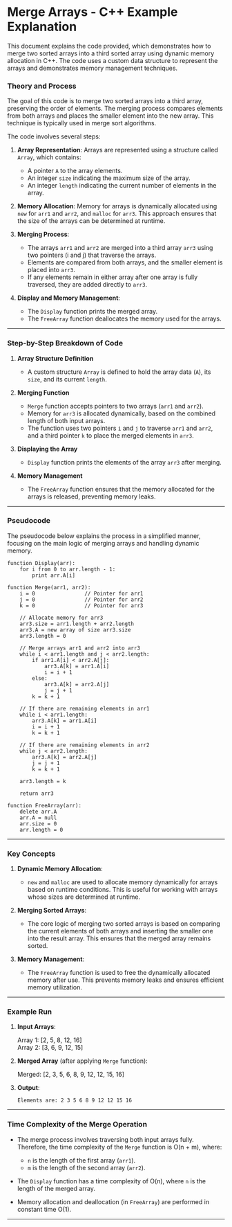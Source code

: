 # Merge Arrays - C++ Example Explanation

This document explains the code provided, which demonstrates how to merge two sorted arrays into a third sorted array using dynamic memory allocation in C++. The code uses a custom data structure to represent the arrays and demonstrates memory management techniques.

### Theory and Process

The goal of this code is to merge two sorted arrays into a third array, preserving the order of elements. The merging process compares elements from both arrays and places the smaller element into the new array. This technique is typically used in merge sort algorithms.

The code involves several steps:

1. **Array Representation**: Arrays are represented using a structure called `Array`, which contains:

   - A pointer `A` to the array elements.
   - An integer `size` indicating the maximum size of the array.
   - An integer `length` indicating the current number of elements in the array.

2. **Memory Allocation**: Memory for arrays is dynamically allocated using `new` for `arr1` and `arr2`, and `malloc` for `arr3`. This approach ensures that the size of the arrays can be determined at runtime.

3. **Merging Process**:

   - The arrays `arr1` and `arr2` are merged into a third array `arr3` using two pointers (i and j) that traverse the arrays.
   - Elements are compared from both arrays, and the smaller element is placed into `arr3`.
   - If any elements remain in either array after one array is fully traversed, they are added directly to `arr3`.

4. **Display and Memory Management**:
   - The `Display` function prints the merged array.
   - The `FreeArray` function deallocates the memory used for the arrays.

---

### Step-by-Step Breakdown of Code

1. **Array Structure Definition**

   - A custom structure `Array` is defined to hold the array data (`A`), its `size`, and its current `length`.

2. **Merging Function**

   - `Merge` function accepts pointers to two arrays (`arr1` and `arr2`).
   - Memory for `arr3` is allocated dynamically, based on the combined length of both input arrays.
   - The function uses two pointers `i` and `j` to traverse `arr1` and `arr2`, and a third pointer `k` to place the merged elements in `arr3`.

3. **Displaying the Array**

   - `Display` function prints the elements of the array `arr3` after merging.

4. **Memory Management**
   - The `FreeArray` function ensures that the memory allocated for the arrays is released, preventing memory leaks.

---

### Pseudocode

The pseudocode below explains the process in a simplified manner, focusing on the main logic of merging arrays and handling dynamic memory.

```plaintext
function Display(arr):
    for i from 0 to arr.length - 1:
        print arr.A[i]

function Merge(arr1, arr2):
    i = 0                // Pointer for arr1
    j = 0                // Pointer for arr2
    k = 0                // Pointer for arr3

    // Allocate memory for arr3
    arr3.size = arr1.length + arr2.length
    arr3.A = new array of size arr3.size
    arr3.length = 0

    // Merge arrays arr1 and arr2 into arr3
    while i < arr1.length and j < arr2.length:
        if arr1.A[i] < arr2.A[j]:
            arr3.A[k] = arr1.A[i]
            i = i + 1
        else:
            arr3.A[k] = arr2.A[j]
            j = j + 1
        k = k + 1

    // If there are remaining elements in arr1
    while i < arr1.length:
        arr3.A[k] = arr1.A[i]
        i = i + 1
        k = k + 1

    // If there are remaining elements in arr2
    while j < arr2.length:
        arr3.A[k] = arr2.A[j]
        j = j + 1
        k = k + 1

    arr3.length = k

    return arr3

function FreeArray(arr):
    delete arr.A
    arr.A = null
    arr.size = 0
    arr.length = 0
```

---

### Key Concepts

1. **Dynamic Memory Allocation**:

   - `new` and `malloc` are used to allocate memory dynamically for arrays based on runtime conditions. This is useful for working with arrays whose sizes are determined at runtime.

2. **Merging Sorted Arrays**:

   - The core logic of merging two sorted arrays is based on comparing the current elements of both arrays and inserting the smaller one into the result array. This ensures that the merged array remains sorted.

3. **Memory Management**:
   - The `FreeArray` function is used to free the dynamically allocated memory after use. This prevents memory leaks and ensures efficient memory utilization.

---

### Example Run

1. **Input Arrays**:

   Array 1: [2, 5, 8, 12, 16]  
   Array 2: [3, 6, 9, 12, 15]

2. **Merged Array** (after applying `Merge` function):

   Merged: [2, 3, 5, 6, 8, 9, 12, 12, 15, 16]

3. **Output**:

   ```
   Elements are: 2 3 5 6 8 9 12 12 15 16
   ```

---

### Time Complexity of the Merge Operation

- The merge process involves traversing both input arrays fully. Therefore, the time complexity of the `Merge` function is O(n + m), where:
  - `n` is the length of the first array (`arr1`).
  - `m` is the length of the second array (`arr2`).
- The `Display` function has a time complexity of O(n), where `n` is the length of the merged array.

- Memory allocation and deallocation (in `FreeArray`) are performed in constant time O(1).

---

